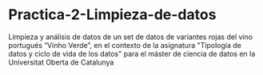 # Practica-2-Limpieza-de-datos
Limpieza y análisis de datos de un set de datos de variantes rojas del vino portugués “Vinho Verde”, en el contexto de la asignatura "Tipología de datos y ciclo de vida de los datos" para el máster de ciencia de datos en la Universitat Oberta de Catalunya
